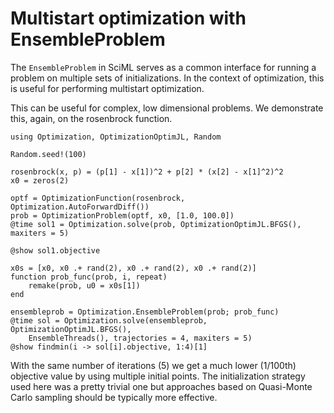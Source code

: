 # Multistart optimization with EnsembleProblem

The `EnsembleProblem` in SciML serves as a common interface for running a problem on multiple sets of initializations. In the context
of optimization, this is useful for performing multistart optimization.

This can be useful for complex, low dimensional problems. We demonstrate this, again, on the rosenbrock function.

```@example ensemble
using Optimization, OptimizationOptimJL, Random

Random.seed!(100)

rosenbrock(x, p) = (p[1] - x[1])^2 + p[2] * (x[2] - x[1]^2)^2
x0 = zeros(2)

optf = OptimizationFunction(rosenbrock, Optimization.AutoForwardDiff())
prob = OptimizationProblem(optf, x0, [1.0, 100.0])
@time sol1 = Optimization.solve(prob, OptimizationOptimJL.BFGS(), maxiters = 5)

@show sol1.objective

x0s = [x0, x0 .+ rand(2), x0 .+ rand(2), x0 .+ rand(2)]
function prob_func(prob, i, repeat)
    remake(prob, u0 = x0s[1])
end

ensembleprob = Optimization.EnsembleProblem(prob; prob_func)
@time sol = Optimization.solve(ensembleprob, OptimizationOptimJL.BFGS(),
    EnsembleThreads(), trajectories = 4, maxiters = 5)
@show findmin(i -> sol[i].objective, 1:4)[1]
```

With the same number of iterations (5) we get a much lower (1/100th) objective value by using multiple initial points. The initialization strategy used here was a pretty trivial one but approaches based on Quasi-Monte Carlo sampling should be typically more effective.
